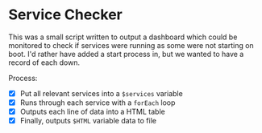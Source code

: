 # Service Checker
This was a small script written to output a dashboard which could be monitored to check if services were running as some were not starting on boot. I'd rather have added a start process in, but we wanted to have a record of each down.

Process:
- [x] Put all relevant services into a ```$services``` variable
- [x] Runs through each service with a ```forEach``` loop
- [x] Outputs each line of data into a HTML table
- [x] Finally, outputs ```$HTML``` variable data to file 
